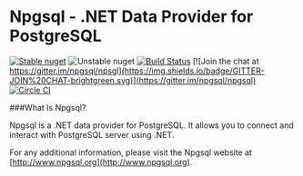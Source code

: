 Npgsql - .NET Data Provider for PostgreSQL
=============

[![Stable nuget](https://img.shields.io/nuget/v/Npgsql.svg?label=stable%20nuget)](https://www.nuget.org/packages/Npgsql/)
![Unstable nuget](https://img.shields.io/myget/npgsql-unstable/v/npgsql.svg?label=unstable%20nuget)
[![Build Status](https://img.shields.io/teamcity/http/build.npgsql.org/s/npgsql.svg?label=TeamCity)](http://build.npgsql.org/viewType.html?buildTypeId=npgsql&guest=1) [![Join the chat at https://gitter.im/npgsql/npsgl](https://img.shields.io/badge/GITTER-JOIN%20CHAT-brightgreen.svg)](https://gitter.im/npgsql/npgsql)
[![Circle CI](https://circleci.com/gh/npgsql/npgsql.svg?style=svg)](https://circleci.com/gh/npgsql/npgsql)

###What Is Npgsql?

Npgsql is a .NET data provider for PostgreSQL. It allows you to connect and interact with PostgreSQL server using .NET.

For any additional information, please visit the Npgsql website at [http://www.npgsql.org](http://www.npgsql.org).
